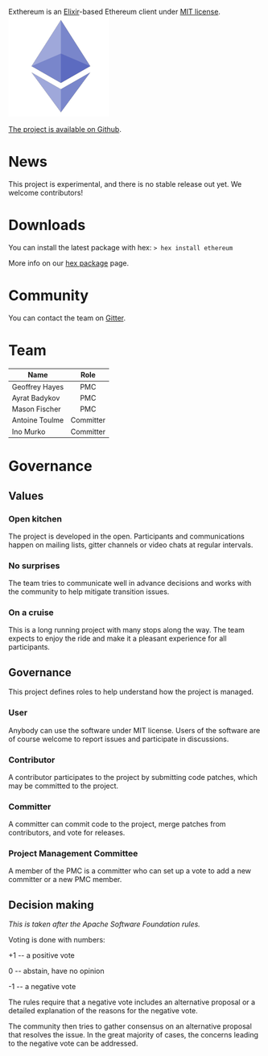 Exthereum is an [Elixir](https://elixir-lang.org/)-based Ethereum client under [MIT license](https://github.com/exthereum/ethereum/blob/master/LICENSE.md). ![logo](./logo.png)

[The project is available on Github](https://github.com/exthereum/ethereum).

# News

This project is experimental, and there is no stable release out yet. We welcome contributors!

# Downloads

You can install the latest package with hex:
`> hex install ethereum`

More info on our [hex package](https://hex.pm/packages/ethereum) page.

# Community

You can contact the team on [Gitter](https://gitter.im/exthereum/exthereum).

# Team

| Name        | Role           |
| ------------- |:-------------:|
| Geoffrey Hayes | PMC |
| Ayrat Badykov | PMC |
| Mason Fischer | PMC |
| Antoine Toulme | Committer |
| Ino Murko | Committer |

# Governance

## Values

### Open kitchen
The project is developed in the open. Participants and communications happen on mailing lists, gitter channels or video chats at regular intervals.

### No surprises
The team tries to communicate well in advance decisions and works with the community to help mitigate transition issues.

### On a cruise
This is a long running project with many stops along the way. The team expects to enjoy the ride and make it a pleasant experience for all participants.

## Governance

This project defines roles to help understand how the project is managed.

### User
Anybody can use the software under MIT license. Users of the software are of course welcome to report issues and participate in discussions.

### Contributor
A contributor participates to the project by submitting code patches, which may be committed to the project.

### Committer
A committer can commit code to the project, merge patches from contributors, and vote for releases.

### Project Management Committee
A member of the PMC is a committer who can set up a vote to add a new committer or a new PMC member.

## Decision making
_This is taken after the Apache Software Foundation rules._

Voting is done with numbers:

+1 -- a positive vote

0 -- abstain, have no opinion

-1 -- a negative vote

The rules require that a negative vote includes an alternative proposal or a detailed explanation of the reasons for the negative vote.

The community then tries to gather consensus on an alternative proposal that resolves the issue. In the great majority of cases, the concerns leading to the negative vote can be addressed.

